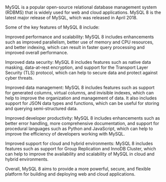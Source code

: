 MySQL is a popular open-source relational database management system (RDBMS) that is widely used for web and cloud applications. MySQL 8 is the latest major release of MySQL, which was released in April 2018.

Some of the key features of MySQL 8 include:

Improved performance and scalability: MySQL 8 includes enhancements such as improved parallelism, better use of memory and CPU resources, and better indexing, which can result in faster query processing and improved overall performance.

Improved data security: MySQL 8 includes features such as native data masking, data-at-rest encryption, and support for the Transport Layer Security (TLS) protocol, which can help to secure data and protect against cyber threats.

Improved data management: MySQL 8 includes features such as support for generated columns, virtual columns, and invisible indexes, which can help to improve the organization and management of data. It also includes support for JSON data types and functions, which can be useful for storing and querying semi-structured data.

Improved developer productivity: MySQL 8 includes enhancements such as better error handling, more comprehensive documentation, and support for procedural languages such as Python and JavaScript, which can help to improve the efficiency of developers working with MySQL.

Improved support for cloud and hybrid environments: MySQL 8 includes features such as support for Group Replication and InnoDB Cluster, which can help to improve the availability and scalability of MySQL in cloud and hybrid environments.

Overall, MySQL 8 aims to provide a more powerful, secure, and flexible platform for building and deploying web and cloud applications.